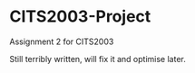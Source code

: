 # CITS2003-Project
Assignment 2 for CITS2003

Still terribly written, will fix it and optimise later.
